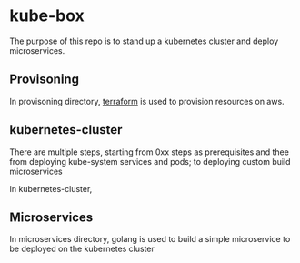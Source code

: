 # kube-box

The purpose of this repo is to stand up a kubernetes cluster and deploy microservices.

## Provisoning

In provisoning directory,  [terraform](https://www.terraform.io/) is used to provision resources on aws.

## kubernetes-cluster
There are multiple steps, starting from 0xx steps as prerequisites and thee from deploying kube-system services and pods; to deploying custom build microservices

In kubernetes-cluster, 
## Microservices

In microservices directory, golang is used to build a simple microservice to be deployed on the kubernetes cluster